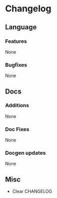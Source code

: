 # Changelog
## Language
### Features
None
### Bugfixes
None

## Docs
### Additions
None
### Doc Fixes
None
### Docgen updates
None

## Misc
- Clear CHANGELOG
